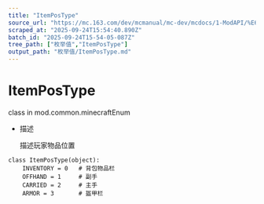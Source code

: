 ```yaml
---
title: "ItemPosType"
source_url: "https://mc.163.com/dev/mcmanual/mc-dev/mcdocs/1-ModAPI/%E6%9E%9A%E4%B8%BE%E5%80%BC/ItemPosType.html"
scraped_at: "2025-09-24T15:54:40.890Z"
batch_id: "2025-09-24T15-54-05-087Z"
tree_path: ["枚举值","ItemPosType"]
output_path: "枚举值/ItemPosType.md"
---
```


#  ItemPosType

class in mod.common.minecraftEnum

*   描述
    
    描述玩家物品位置
    

```
class ItemPosType(object):
	INVENTORY = 0   # 背包物品栏
	OFFHAND = 1     # 副手
	CARRIED = 2     # 主手
	ARMOR = 3       # 盔甲栏


```